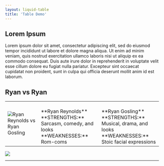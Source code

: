 ```yaml
---
layout: liquid-table
title: 'Table Demo'
---
```

## Lorem Ipsum

Lorem ipsum dolor sit amet, consectetur adipiscing elit, sed do eiusmod tempor incididunt ut labore et dolore magna aliqua. Ut enim ad minim veniam, quis nostrud exercitation ullamco laboris nisi ut aliquip ex ea commodo consequat. Duis aute irure dolor in reprehenderit in voluptate velit esse cillum dolore eu fugiat nulla pariatur. Excepteur sint occaecat cupidatat non proident, sunt in culpa qui officia deserunt mollit anim id est laborum.
<br>
<h2 class="text-center"> Ryan vs Ryan </h2>
<div class="row">
    <div class="col-md-6 col-md-offset-3">
        <table class="grid-table">
            <tr>
                <td class="cell-1"><img src="/beautiful-jekyll/img/ryan-v-ryan.jpg" alt="Ryan Reynolds vs Ryan Gosling" class="img-responsive center-block">
                <td class="cell-2">
                    <br> **Ryan Reynolds**
                    <br> **STRENGTHS:** Sarcasm, comedy, and looks
                    <br> **WEAKNESSES:** Rom-coms
                </td>
                <td class="cell-3">
                    <br> **Ryan Gosling**
                    <br> **STRENGTHS:** Musical, drama, and looks
                    <br> **WEAKNESSES:** Stoic facial expressions
                </td>
            </tr>
        </table>
    </div>
</div>



![]({{site.url}}/assets/img/ryan-v-ryan.jpg)  




<hr>
